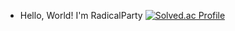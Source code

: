 - Hello, World! I'm RadicalParty
[![Solved.ac Profile](http://mazassumnida.wtf/api/v2/generate_badge?boj=kanght1219)](https://solved.ac/kanght1219/)
